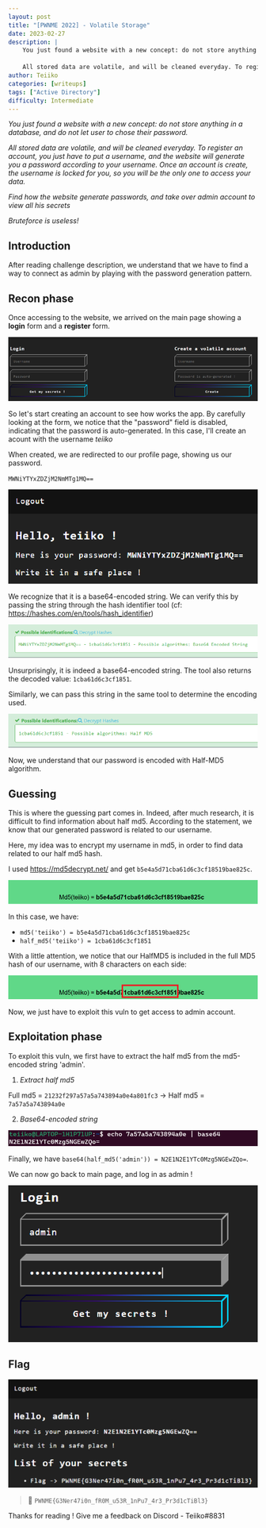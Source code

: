 ```yaml
---
layout: post
title: "[PWNME 2022] - Volatile Storage"
date: 2023-02-27
description: | 
    You just found a website with a new concept: do not store anything in a database, and do not let user to chose their password. 

    All stored data are volatile, and will be cleaned everyday. To register an account, you just have to put a username...
author: Teiiko
categories: [writeups]
tags: ["Active Directory"]
difficulty: Intermediate
---
```


*You just found a website with a new concept: do not store anything in a database, and do not let user to chose their password.* 

*All stored data are volatile, and will be cleaned everyday. To register an account, you just have to put a username, and the website will generate you a password according to your username.*
*Once an account is create, the username is locked for you, so you will be the only one to access your data.*

*Find how the website generate passwords, and take over admin account to view all his secrets*
    
*Bruteforce is useless!*

## Introduction

After reading challenge description, we understand that we have to find a way to connect as admin by playing with the password generation pattern.

## Recon phase

Once accessing to the website, we arrived on the main page showing a **login** form and a **register** form.

![forms](/images/vstorage-1.png)

So let's start creating an account to see how works the app. By carefully looking at the form, we notice that the "password" field is disabled, indicating that the password is auto-generated. In this case, I'll create an acount with the username *teiiko* 

When created, we are redirected to our profile page, showing us our password.

`MWNiYTYxZDZjM2NmMTg1MQ==`

![profile](/images/vstorage-2.png)

We recognize that it is a base64-encoded string. We can verify this by passing the string through the hash identifier tool (cf: https://hashes.com/en/tools/hash_identifier)

![base64](/images/vstorage-3.png)

Unsurprisingly, it is indeed a base64-encoded string. The tool also returns the decoded value: `1cba61d6c3cf1851`.

Similarly, we can pass this string in the same tool to determine the encoding used.

![hashidentifier](/images/vstorage-4.png)

Now, we understand that our password is encoded with Half-MD5 algorithm.

## Guessing

This is where the guessing part comes in. Indeed, after much research, it is difficult to find information about half md5. According to the statement, we know that our generated password is related to our username.

Here, my idea was to encrypt my username in md5, in order to find data related to our half md5 hash.

I used https://md5decrypt.net/ and get `b5e4a5d71cba61d6c3cf18519bae825c`.

![md5](/images/vstorage-6.png)

In this case, we have:
- `md5('teiiko') = b5e4a5d71cba61d6c3cf18519bae825c`
- `half_md5('teiiko') = 1cba61d6c3cf1851`

With a little attention, we notice that our HalfMD5 is included in the full MD5 hash of our username, with 8 characters on each side:

![md5](/images/vstorage-5.png)

Now, we just have to exploit this vuln to get access to admin account.

## Exploitation phase

To exploit this vuln, we first have to extract the half md5 from the md5-encoded string 'admin'.

1. *Extract half md5*

Full md5 = `21232f297a57a5a743894a0e4a801fc3` → Half md5 = `7a57a5a743894a0e`

2. *Base64-encoded string*

![md5](/images/vstorage-7.png)

Finally, we have `base64(half_md5('admin')) = N2E1N2E1YTc0Mzg5NGEwZQo=`.

We can now go back to main page, and log in as admin !

![md5](/images/vstorage-8.png)

## Flag

![md5](/images/vstorage-9.png)

> 🚩 `PWNME{G3Ner47i0n_fR0M_u53R_1nPu7_4r3_Pr3d1cTiBl3}`

Thanks for reading ! Give me a feedback on Discord - Teiiko#8831